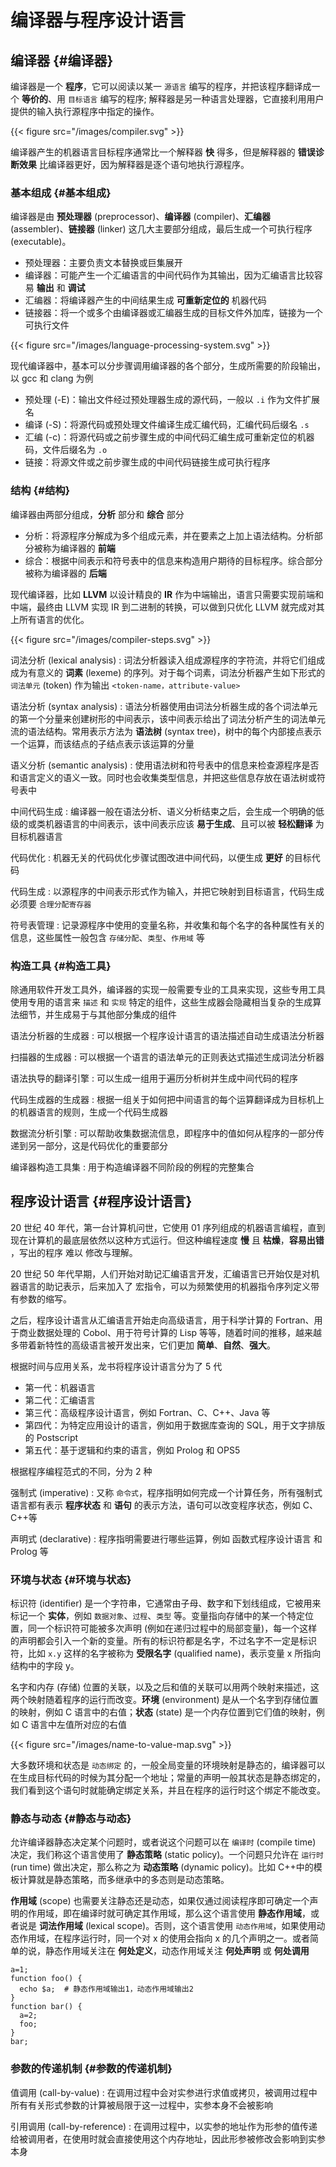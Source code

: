 # 编译器与程序设计语言


## 编译器 {#编译器}

编译器是一个 **程序**​，它可以阅读以某一 `源语言` 编写的程序，并把该程序翻译成一个
**等价的**​、用 `目标语言` 编写的程序; 解释器是另一种语言处理器，它直接利用用户提供的输入执行源程序中指定的操作。

{{< figure src="/images/compiler.svg" >}}

编译器产生的机器语言目标程序通常比一个解释器 **快** 得多，但是解释器的 **错误诊断效果** 比编译器更好，因为解释器是逐个语句地执行源程序。


### 基本组成 {#基本组成}

编译器是由 **预处理器** (preprocessor)、​**编译器** (compiler)、​**汇编器** (assembler)、​**链接器** (linker) 这几大主要部分组成，最后生成一个可执行程序 (executable)。

-   预处理器：主要负责文本替换或巨集展开
-   编译器：可能产生一个汇编语言的中间代码作为其输出，因为汇编语言比较容易 **输出** 和 **调试**
-   汇编器：将编译器产生的中间结果生成 **可重新定位的** 机器代码
-   链接器：将一个或多个由编译器或汇编器生成的目标文件外加库，链接为一个可执行文件

{{< figure src="/images/language-processing-system.svg" >}}

现代编译器中，基本可以分步骤调用编译器的各个部分，生成所需要的阶段输出，以 gcc 和 clang 为例

-   预处理 (-E)：输出文件经过预处理器生成的源代码，一般以 `.i` 作为文件扩展名
-   编译 (-S)：将源代码或预处理文件编译生成汇编代码，汇编代码后缀名 `.s`
-   汇编 (-c)：将源代码或之前步骤生成的中间代码汇编生成可重新定位的机器码，文件后缀名为 `.o`
-   链接：将源文件或之前步骤生成的中间代码链接生成可执行程序


### 结构 {#结构}

编译器由两部分组成，​**分析** 部分和 **综合** 部分

-   分析：将源程序分解成为多个组成元素，并在要素之上加上语法结构。分析部分被称为编译器的 **前端**
-   综合：根据中间表示和符号表中的信息来构造用户期待的目标程序。综合部分被称为编译器的 **后端**

现代编译器，比如 **LLVM** 以设计精良的 **IR** 作为中端输出，语言只需要实现前端和中端，最终由 LLVM 实现 IR 到二进制的转换，可以做到只优化 LLVM 就完成对其上所有语言的优化。

{{< figure src="/images/compiler-steps.svg" >}}

词法分析 (lexical analysis)
: 词法分析器读入组成源程序的字符流，并将它们组成成为有意义的 **词素** (lexeme)
    的序列。对于每个词素，词法分析器产生如下形式的 `词法单元` (token) 作为输出
    `<token-name，attribute-value>`

语法分析 (syntax analysis)
: 语法分析器使用由词法分析器生成的各个词法单元的第一个分量来创建树形的中间表示，该中间表示给出了词法分析产生的词法单元流的语法结构。常用表示方法为 **语法树**
    (syntax tree)，树中的每个内部接点表示一个运算，而该结点的子结点表示该运算的分量

语义分析 (semantic analysis)
: 使用语法树和符号表中的信息来检查源程序是否和语言定义的语义一致。同时也会收集类型信息，并把这些信息存放在语法树或符号表中

中间代码生成
: 编译器一般在语法分析、语义分析结束之后，会生成一个明确的低级的或类机器语言的中间表示，该中间表示应该 **易于生成**​、且可以被 **轻松翻译** 为目标机器语言

代码优化
: 机器无关的代码优化步骤试图改进中间代码，以便生成 **更好** 的目标代码

代码生成
: 以源程序的中间表示形式作为输入，并把它映射到目标语言，代码生成必须要
    `合理分配寄存器`

符号表管理
: 记录源程序中使用的变量名称，并收集和每个名字的各种属性有关的信息，这些属性一般包含 `存储分配`​、​`类型`​、​`作用域` 等


### 构造工具 {#构造工具}

除通用软件开发工具外，编译器的实现一般需要专业的工具来实现，这些专用工具使用专用的语言来 `描述` 和 `实现` 特定的组件，这些生成器会隐藏相当复杂的生成算法细节，并生成易于与其他部分集成的组件

语法分析器的生成器
: 可以根据一个程序设计语言的语法描述自动生成语法分析器

扫描器的生成器
: 可以根据一个语言的语法单元的正则表达式描述生成词法分析器

语法执导的翻译引擎
: 可以生成一组用于遍历分析树并生成中间代码的程序

代码生成器的生成器
: 根据一组关于如何把中间语言的每个运算翻译成为目标机上的机器语言的规则，生成一个代码生成器

数据流分析引擎
: 可以帮助收集数据流信息，即程序中的值如何从程序的一部分传递到另一部分，这是代码优化的重要部分

编译器构造工具集
: 用于构造编译器不同阶段的例程的完整集合


## 程序设计语言 {#程序设计语言}

20 世纪 40 年代，第一台计算机问世，它使用 01 序列组成的机器语言编程，直到现在计算机的最底层依然以这种方式运行。但这种编程速度 **慢** 且 **枯燥**​，​**容易出错**​，写出的程序 <span class="underline">难以</span> 修改与理解。

20 世纪 50 年代早期，人们开始对助记汇编语言开发，汇编语言已开始仅是对机器语言的助记表示，后来加入了 <span class="underline">宏指令</span>​，可以为频繁使用的机器指令序列定义带有参数的缩写。

之后，程序设计语言从汇编语言开始走向高级语言，用于科学计算的 <span class="underline">Fortran</span>​、用于商业数据处理的 <span class="underline">Cobol</span>​、用于符号计算的 <span class="underline">Lisp</span> 等等，随着时间的推移，越来越多带着新特性的高级语言被开发出来，它们更加 **简单**​、​**自然**​、​**强大**​。

根据时间与应用关系，龙书将程序设计语言分为了 5 代

-   第一代：机器语言
-   第二代：汇编语言
-   第三代：高级程序设计语言，例如 Fortran、C、C++、Java 等
-   第四代：为特定应用设计的语言，例如用于数据库查询的 SQL，用于文字排版的 Postscript
-   第五代：基于逻辑和约束的语言，例如 Prolog 和 OPS5

根据程序编程范式的不同，分为 2 种

强制式 (imperative)
: 又称 `命令式`​，程序指明如何完成一个计算任务，所有强制式语言都有表示 **程序状态** 和 **语句** 的表示方法，语句可以改变程序状态，例如 C、C++等

声明式 (declarative)
: 程序指明需要进行哪些运算，例如 函数式程序设计语言 和
    Prolog 等


### 环境与状态 {#环境与状态}

标识符 (identifier) 是一个字符串，它通常由子母、数字和下划线组成，它被用来标记一个 **实体**​，例如 `数据对象`​、​`过程`​、​`类型` 等。变量指向存储中的某一个特定位置，同一个标识符可能被多次声明 (例如在递归过程中的局部变量)，每一个这样的声明都会引入一个新的变量。所有的标识符都是名字，不过名字不一定是标识符，比如 `x.y` 这样的名字被称为 **受限名字** (qualified name)，表示变量 x 所指向结构中的字段 y。

名字和内存 (存储) 位置的关联，以及之后和值的关联可以用两个映射来描述，这两个映射随着程序的运行而改变。​**环境** (environment) 是从一个名字到存储位置的映射，例如 C
语言中的右值；​**状态** (state)  是一个内存位置到它们值的映射，例如 C 语言中左值所对应的右值

{{< figure src="/images/name-to-value-map.svg" >}}

大多数环境和状态是 `动态绑定` 的，一般全局变量的环境映射是静态的，编译器可以在生成目标代码的时候为其分配一个地址；常量的声明一般其状态是静态绑定的，我们看到这个语句时就能确定绑定关系，并且在程序的运行时这个绑定不能改变。


### 静态与动态 {#静态与动态}

允许编译器静态决定某个问题时，或者说这个问题可以在 `编译时` (compile time) 决定，我们称这个语言使用了 **静态策略** (static policy)。一个问题只允许在 `运行时` (run
time) 做出决定，那么称之为 **动态策略** (dynamic policy)。比如 C++中的模板计算就是静态策略，而多继承中的多态则是动态策略。

**作用域** (scope) 也需要关注静态还是动态，如果仅通过阅读程序即可确定一个声明的作用域，即在编译时就可确定其作用域，那么这个语言使用 **静态作用域**​，或者说是 **词法作用域** (lexical scope)。否则，这个语言使用 `动态作用域`​，如果使用动态作用域，在程序运行时，同一个对 x 的使用会指向 x 的几个声明之一。或者简单的说，静态作用域关注在 **何处定义**​，动态作用域关注 **何处声明** 或 **何处调用**

```shell
a=1;
function foo() {
  echo $a;  # 静态作用域输出1，动态作用域输出2
}
function bar() {
  a=2;
  foo;
}
bar;
```


### 参数的传递机制 {#参数的传递机制}

值调用 (call-by-value)
: 在调用过程中会对实参进行求值或拷贝，被调用过程中所有有关形式参数的计算被局限于这一过程中，实参本身不会被影响

引用调用 (call-by-reference)
: 在调用过程中，以实参的地址作为形参的值传递给被调用者，在使用时就会直接使用这个内存地址，因此形参被修改会影响到实参本身
